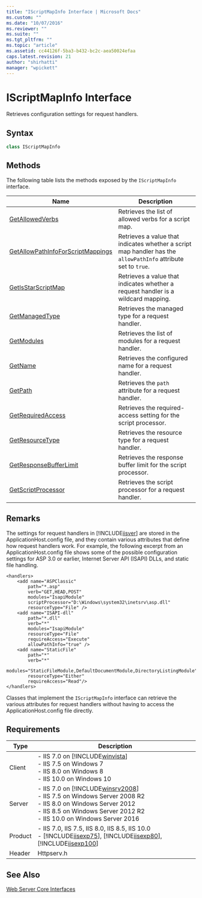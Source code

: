 ```yaml
---
title: "IScriptMapInfo Interface | Microsoft Docs"
ms.custom: ""
ms.date: "10/07/2016"
ms.reviewer: ""
ms.suite: ""
ms.tgt_pltfrm: ""
ms.topic: "article"
ms.assetid: cc44126f-5ba3-b432-bc2c-aea50024efaa
caps.latest.revision: 21
author: "shirhatti"
manager: "wpickett"
---
```

# IScriptMapInfo Interface
Retrieves configuration settings for request handlers.  
  
## Syntax  
  
```cpp  
class IScriptMapInfo  
```  
  
## Methods  
 The following table lists the methods exposed by the `IScriptMapInfo` interface.  
  
|Name|Description|  
|----------|-----------------|  
|[GetAllowedVerbs](../../web-development-reference\webdev-native-api-reference/iscriptmapinfo-getallowedverbs-method.md)|Retrieves the list of allowed verbs for a script map.|  
|[GetAllowPathInfoForScriptMappings](../../web-development-reference\webdev-native-api-reference/iscriptmapinfo-getallowpathinfoforscriptmappings-method.md)|Retrieves a value that indicates whether a script map handler has the `allowPathInfo` attribute set to `true`.|  
|[GetIsStarScriptMap](../../web-development-reference\webdev-native-api-reference/iscriptmapinfo-getisstarscriptmap-method.md)|Retrieves a value that indicates whether a request handler is a wildcard mapping.|  
|[GetManagedType](../../web-development-reference\webdev-native-api-reference/iscriptmapinfo-getmanagedtype-method.md)|Retrieves the managed type for a request handler.|  
|[GetModules](../../web-development-reference\webdev-native-api-reference/iscriptmapinfo-getmodules-method.md)|Retrieves the list of modules for a request handler.|  
|[GetName](../../web-development-reference\webdev-native-api-reference/iscriptmapinfo-getname-method.md)|Retrieves the configured name for a request handler.|  
|[GetPath](../../web-development-reference\webdev-native-api-reference/iscriptmapinfo-getpath-method.md)|Retrieves the `path` attribute for a request handler.|  
|[GetRequiredAccess](../../web-development-reference\webdev-native-api-reference/iscriptmapinfo-getrequiredaccess-method.md)|Retrieves the required-access setting for the script processor.|  
|[GetResourceType](../../web-development-reference\webdev-native-api-reference/iscriptmapinfo-getresourcetype-method.md)|Retrieves the resource type for a request handler.|  
|[GetResponseBufferLimit](../../web-development-reference\webdev-native-api-reference/iscriptmapinfo-getresponsebufferlimit-method.md)|Retrieves the response buffer limit for the script processor.|  
|[GetScriptProcessor](../../web-development-reference\webdev-native-api-reference/iscriptmapinfo-getscriptprocessor-method.md)|Retrieves the script processor for a request handler.|  
  
## Remarks  
 The settings for request handlers in [!INCLUDE[iisver](../../wmi-provider/includes/iisver-md.md)] are stored in the ApplicationHost.config file, and they contain various attributes that define how request handlers work. For example, the following excerpt from an ApplicationHost.config file shows some of the possible configuration settings for ASP 3.0 or earlier, Internet Server API (ISAPI) DLLs, and static file handling.  
  
```  
<handlers>  
    <add name="ASPClassic"  
        path="*.asp"  
        verb="GET,HEAD,POST"  
        modules="IsapiModule"  
        scriptProcessor="D:\Windows\system32\inetsrv\asp.dll"  
        resourceType="File" />  
    <add name="ISAPI-dll"  
        path="*.dll"  
        verb="*"  
        modules="IsapiModule"  
        resourceType="File"  
        requireAccess="Execute"  
        allowPathInfo="true" />  
    <add name="StaticFile"  
        path="*"  
        verb="*"  
        modules="StaticFileModule,DefaultDocumentModule,DirectoryListingModule"  
        resourceType="Either"  
        requireAccess="Read"/>  
</handlers>  
```  
  
 Classes that implement the `IScriptMapInfo` interface can retrieve the various attributes for request handlers without having to access the ApplicationHost.config file directly.  
  
## Requirements  
  
|Type|Description|  
|----------|-----------------|  
|Client|-   IIS 7.0 on [!INCLUDE[winvista](../../wmi-provider/includes/winvista-md.md)]<br />-   IIS 7.5 on Windows 7<br />-   IIS 8.0 on Windows 8<br />-   IIS 10.0 on Windows 10|  
|Server|-   IIS 7.0 on [!INCLUDE[winsrv2008](../../wmi-provider/includes/winsrv2008-md.md)]<br />-   IIS 7.5 on Windows Server 2008 R2<br />-   IIS 8.0 on Windows Server 2012<br />-   IIS 8.5 on Windows Server 2012 R2<br />-   IIS 10.0 on Windows Server 2016|  
|Product|-   IIS 7.0, IIS 7.5, IIS 8.0, IIS 8.5, IIS 10.0<br />-   [!INCLUDE[iisexp75](../../web-development-reference/native-code-api-reference/includes/iisexp75-md.md)], [!INCLUDE[iisexp80](../../web-development-reference/native-code-api-reference/includes/iisexp80-md.md)], [!INCLUDE[iisexp100](../../web-development-reference/native-code-api-reference/includes/iisexp100-md.md)]|  
|Header|Httpserv.h|  
  
## See Also  
 [Web Server Core Interfaces](../../web-development-reference\webdev-native-api-reference/web-server-core-interfaces.md)